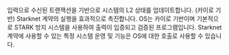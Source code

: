 입력으로 수신된 트랜잭션을 기반으로 시스템의 L2 상태를 업데이트합니다. (카이로 기반) Starknet 계약의 실행을 효과적으로 촉진합니다. OS는 카이로 기반이며 기본적으로 STARK 방지 시스템을 사용하여 출력이 입증되고 검증된 프로그램입니다. Starknet 계약에 사용할 수 있는 특정 시스템 운영 및 기능은 OS에 대한 호출로 사용할 수 있습니다.
